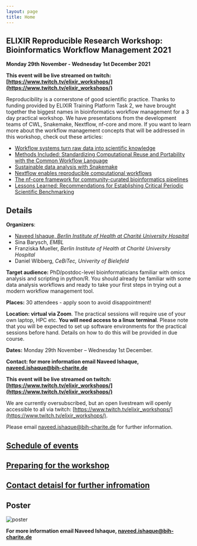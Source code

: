 ```yaml
---
layout: page
title: Home
---
```


## ELIXIR Reproducible Research Workshop: Bioinformatics Workflow Management 2021

**Monday 29th November - Wednesday 1st December 2021**

**This event will be live streamed on twitch: [https://www.twitch.tv/elixir_workshops/](https://www.twitch.tv/elixir_workshops/)**

Reproducibility is a cornerstone of good scientific practice. Thanks to funding provided by ELIXIR Training Platform Task 2, we have brought together the biggest names in bioinformatics workflow management for a 3 day practical workshop. We have presentations from the development teams of CWL, Snakemake, Nextflow, nf-core and more. If you want to learn more about the workflow management concepts that will be addressed in this workshop, check out these articles:
 - [Workflow systems turn raw data into scientific knowledge](https://doi.org/10.1038/d41586-019-02619-z)
 - [Methods Included: Standardizing Computational Reuse and Portability with the Common Workflow Language](https://arxiv.org/abs/2105.07028)
 - [Sustainable data analysis with Snakemake](https://f1000research.com/articles/10-33/v1)
 - [Nextflow enables reproducible computational workflows](https://doi.org/10.1038/nbt.3820)
 - [The nf-core framework for community-curated bioinformatics pipelines](https://doi.org/10.1038/s41587-020-0439-x)
 - [Lessons Learned: Recommendations for Establishing Critical Periodic Scientific Benchmarking](https://doi.org/10.1101/181677)

## Details

**Organizers**: 
- [Naveed Ishaque, *Berlin Institute of Health at Charité University Hospital*](naveed.ishaque@charite.de)
- Sina Barysch, *EMBL*
- Franziska Mueller, *Berlin Institute of Health at Charité University Hospital*
- Daniel Wibberg, *CeBiTec, Univerity of Bielefeld*

**Target audience:** PhD/postdoc-level bioinformaticians familiar with omics analysis and scripting in python/R. You should already be familiar with some data analysis workflows and ready to take your first steps in trying out a modern workflow management tool.

**Places:** 30 attendees - apply soon to avoid disappointment!

**Location: virtual via Zoom**. The practical sessions will require use of your own laptop, HPC etc. **You will need access to a linux terminal**. Please note that you will be expected to set up software environments for the practical sessions before hand. Details on how to do this will be provided in due course.

**Dates:** Monday 29th November – Wednesday 1st December.

**Contact: for more information email Naveed Ishaque, [naveed.ishaque@bih-charite.de](naveed.ishaque@bih-charite.de)**

**This event will be live streamed on twitch: [https://www.twitch.tv/elixir_workshops/](https://www.twitch.tv/elixir_workshops/)**

We are currently oversubscribed, but an open livestream will openly accessible to all via twitch: [https://www.twitch.tv/elixir_workshops/](https://www.twitch.tv/elixir_workshops/). 

Please email naveed.ishaque@bih-charite.de for further information.

## [Schedule of events](schedule.html)

## [Preparing for the workshop](preparation.html)

## [Contact detaisl for further infromation](contact.html)

## Poster

![poster](https://user-images.githubusercontent.com/92855176/138649774-e77fad4b-1b9c-425f-b7e3-29700a441caf.png)

**For more information email Naveed Ishaque, [naveed.ishaque@bih-charite.de](naveed.ishaque@bih-charite.de)**


